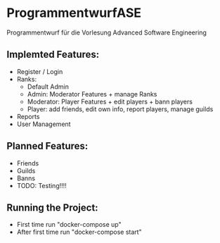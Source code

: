 # ProgrammentwurfASE
Programmentwurf für die Vorlesung Advanced Software Engineering

## Implemted Features:
- Register / Login
- Ranks:
    - Default Admin
	- Admin: Moderator Features + manage Ranks
	- Moderator: Player Features + edit players + bann players
	- Player: add friends, edit own info, report players, manage guilds
- Reports
- User Management

## Planned Features:
- Friends
- Guilds
- Banns
- TODO: Testing!!!!

## Running the Project:
- First time run "docker-compose up"
- After first time run "docker-compose start"